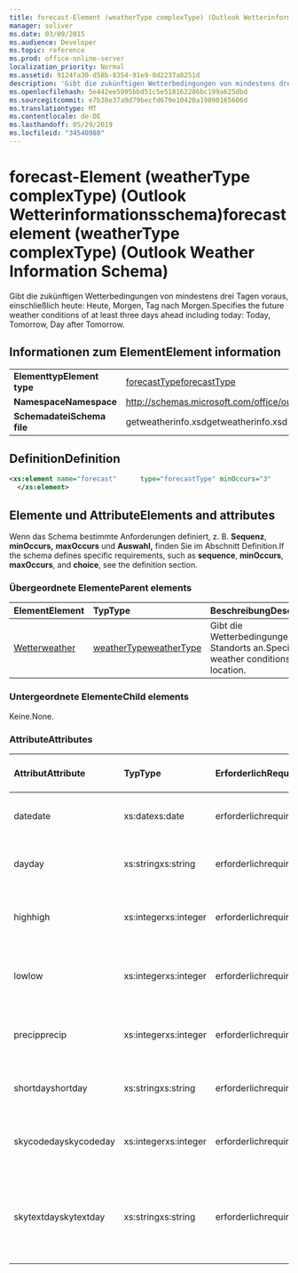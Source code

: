 ```yaml
---
title: forecast-Element (weatherType complexType) (Outlook Wetterinformationsschema)
manager: soliver
ms.date: 03/09/2015
ms.audience: Developer
ms.topic: reference
ms.prod: office-online-server
localization_priority: Normal
ms.assetid: 9124fa30-d58b-8354-91e9-8d2237a8251d
description: 'Gibt die zukünftigen Wetterbedingungen von mindestens drei Tagen voraus, einschließlich heute: Heute, Morgen, Tag nach Morgen.'
ms.openlocfilehash: 5e442ee5995bbd51c5e518162286bc199a625dbd
ms.sourcegitcommit: e7b38e37a9d79becfd679e10420a19890165606d
ms.translationtype: MT
ms.contentlocale: de-DE
ms.lasthandoff: 05/29/2019
ms.locfileid: "34540980"
---
```

# <a name="forecast-element-weathertype-complextype-outlook-weather-information-schema"></a><span data-ttu-id="38b90-103">forecast-Element (weatherType complexType) (Outlook Wetterinformationsschema)</span><span class="sxs-lookup"><span data-stu-id="38b90-103">forecast element (weatherType complexType) (Outlook Weather Information Schema)</span></span>

<span data-ttu-id="38b90-104">Gibt die zukünftigen Wetterbedingungen von mindestens drei Tagen voraus, einschließlich heute: Heute, Morgen, Tag nach Morgen.</span><span class="sxs-lookup"><span data-stu-id="38b90-104">Specifies the future weather conditions of at least three days ahead including today: Today, Tomorrow, Day after Tomorrow.</span></span>
  
## <a name="element-information"></a><span data-ttu-id="38b90-105">Informationen zum Element</span><span class="sxs-lookup"><span data-stu-id="38b90-105">Element information</span></span>

|||
|:-----|:-----|
|<span data-ttu-id="38b90-106">**Elementtyp**</span><span class="sxs-lookup"><span data-stu-id="38b90-106">**Element type**</span></span> <br/> |[<span data-ttu-id="38b90-107">forecastType</span><span class="sxs-lookup"><span data-stu-id="38b90-107">forecastType</span></span>](forecasttype-complextype-outlook-weather-information-schema.md) <br/> |
|<span data-ttu-id="38b90-108">**Namespace**</span><span class="sxs-lookup"><span data-stu-id="38b90-108">**Namespace**</span></span> <br/> |http://schemas.microsoft.com/office/outlook/15/getweatherinfo.xsd  <br/> |
|<span data-ttu-id="38b90-109">**Schemadatei**</span><span class="sxs-lookup"><span data-stu-id="38b90-109">**Schema file**</span></span> <br/> |<span data-ttu-id="38b90-110">getweatherinfo.xsd</span><span class="sxs-lookup"><span data-stu-id="38b90-110">getweatherinfo.xsd</span></span>  <br/> |
   
## <a name="definition"></a><span data-ttu-id="38b90-111">Definition</span><span class="sxs-lookup"><span data-stu-id="38b90-111">Definition</span></span>

```XML
<xs:element name="forecast"      type="forecastType" minOccurs="3"     maxOccurs="unbounded"    >
  </xs:element>  

```

## <a name="elements-and-attributes"></a><span data-ttu-id="38b90-112">Elemente und Attribute</span><span class="sxs-lookup"><span data-stu-id="38b90-112">Elements and attributes</span></span>

<span data-ttu-id="38b90-113">Wenn das Schema bestimmte Anforderungen definiert, z. B. **Sequenz**, **minOccurs,** **maxOccurs** und **Auswahl,** finden Sie im Abschnitt Definition.</span><span class="sxs-lookup"><span data-stu-id="38b90-113">If the schema defines specific requirements, such as **sequence**, **minOccurs**, **maxOccurs**, and **choice**, see the definition section.</span></span> 
  
### <a name="parent-elements"></a><span data-ttu-id="38b90-114">Übergeordnete Elemente</span><span class="sxs-lookup"><span data-stu-id="38b90-114">Parent elements</span></span>

|<span data-ttu-id="38b90-115">**Element**</span><span class="sxs-lookup"><span data-stu-id="38b90-115">**Element**</span></span>|<span data-ttu-id="38b90-116">**Typ**</span><span class="sxs-lookup"><span data-stu-id="38b90-116">**Type**</span></span>|<span data-ttu-id="38b90-117">**Beschreibung**</span><span class="sxs-lookup"><span data-stu-id="38b90-117">**Description**</span></span>|
|:-----|:-----|:-----|
|[<span data-ttu-id="38b90-118">Wetter</span><span class="sxs-lookup"><span data-stu-id="38b90-118">weather</span></span>](weather-element-weatherdata-elementoutlook-weather-information-schema.md) <br/> |[<span data-ttu-id="38b90-119">weatherType</span><span class="sxs-lookup"><span data-stu-id="38b90-119">weatherType</span></span>](weathertype-complextype-outlook-weather-information-schema.md) <br/> |<span data-ttu-id="38b90-120">Gibt die Wetterbedingungen eines Standorts an.</span><span class="sxs-lookup"><span data-stu-id="38b90-120">Specifies the weather conditions of a location.</span></span>  <br/> |
   
### <a name="child-elements"></a><span data-ttu-id="38b90-121">Untergeordnete Elemente</span><span class="sxs-lookup"><span data-stu-id="38b90-121">Child elements</span></span>

<span data-ttu-id="38b90-122">Keine.</span><span class="sxs-lookup"><span data-stu-id="38b90-122">None.</span></span>
  
### <a name="attributes"></a><span data-ttu-id="38b90-123">Attribute</span><span class="sxs-lookup"><span data-stu-id="38b90-123">Attributes</span></span>

|<span data-ttu-id="38b90-124">**Attribut**</span><span class="sxs-lookup"><span data-stu-id="38b90-124">**Attribute**</span></span>|<span data-ttu-id="38b90-125">**Typ**</span><span class="sxs-lookup"><span data-stu-id="38b90-125">**Type**</span></span>|<span data-ttu-id="38b90-126">**Erforderlich**</span><span class="sxs-lookup"><span data-stu-id="38b90-126">**Required**</span></span>|<span data-ttu-id="38b90-127">**Beschreibung**</span><span class="sxs-lookup"><span data-stu-id="38b90-127">**Description**</span></span>|<span data-ttu-id="38b90-128">**Mögliche Werte**</span><span class="sxs-lookup"><span data-stu-id="38b90-128">**Possible values**</span></span>|
|:-----|:-----|:-----|:-----|:-----|
|<span data-ttu-id="38b90-129">date</span><span class="sxs-lookup"><span data-stu-id="38b90-129">date</span></span>  <br/> |<span data-ttu-id="38b90-130">xs:date</span><span class="sxs-lookup"><span data-stu-id="38b90-130">xs:date</span></span>  <br/> |<span data-ttu-id="38b90-131">erforderlich</span><span class="sxs-lookup"><span data-stu-id="38b90-131">required</span></span>  <br/> |<span data-ttu-id="38b90-132">Gibt das Datum für die Planung an.</span><span class="sxs-lookup"><span data-stu-id="38b90-132">Specifies the date for the forecast.</span></span>  <br/> |<span data-ttu-id="38b90-133">Ein Wert vom Typ xs:date</span><span class="sxs-lookup"><span data-stu-id="38b90-133">A value of the type xs:date</span></span>  <br/> |
|<span data-ttu-id="38b90-134">day</span><span class="sxs-lookup"><span data-stu-id="38b90-134">day</span></span>  <br/> |<span data-ttu-id="38b90-135">xs:string</span><span class="sxs-lookup"><span data-stu-id="38b90-135">xs:string</span></span>  <br/> |<span data-ttu-id="38b90-136">erforderlich</span><span class="sxs-lookup"><span data-stu-id="38b90-136">required</span></span>  <br/> |<span data-ttu-id="38b90-137">Gibt einen Tag für die Prognose an.</span><span class="sxs-lookup"><span data-stu-id="38b90-137">Specifies a day for the forecast.</span></span>  <br/> |<span data-ttu-id="38b90-138">Ein Wert vom Typ xs:string</span><span class="sxs-lookup"><span data-stu-id="38b90-138">A value of the type xs:string</span></span>  <br/> |
|<span data-ttu-id="38b90-139">high</span><span class="sxs-lookup"><span data-stu-id="38b90-139">high</span></span>  <br/> |<span data-ttu-id="38b90-140">xs:integer</span><span class="sxs-lookup"><span data-stu-id="38b90-140">xs:integer</span></span>  <br/> |<span data-ttu-id="38b90-141">erforderlich</span><span class="sxs-lookup"><span data-stu-id="38b90-141">required</span></span>  <br/> |<span data-ttu-id="38b90-142">Gibt die vorhergesagte höchste Temperatur an.</span><span class="sxs-lookup"><span data-stu-id="38b90-142">Specifies the forecasted highest temperature.</span></span>  <br/> |<span data-ttu-id="38b90-143">Ein Wert vom Typ xs:integer</span><span class="sxs-lookup"><span data-stu-id="38b90-143">A value of the type xs:integer</span></span>  <br/> |
|<span data-ttu-id="38b90-144">low</span><span class="sxs-lookup"><span data-stu-id="38b90-144">low</span></span>  <br/> |<span data-ttu-id="38b90-145">xs:integer</span><span class="sxs-lookup"><span data-stu-id="38b90-145">xs:integer</span></span>  <br/> |<span data-ttu-id="38b90-146">erforderlich</span><span class="sxs-lookup"><span data-stu-id="38b90-146">required</span></span>  <br/> |<span data-ttu-id="38b90-147">Gibt die vorhergesagte niedrigste Temperatur an.</span><span class="sxs-lookup"><span data-stu-id="38b90-147">Specifies the forecasted lowest temperature.</span></span>  <br/> |<span data-ttu-id="38b90-148">Ein Wert vom Typ xs:integer</span><span class="sxs-lookup"><span data-stu-id="38b90-148">A value of the type xs:integer</span></span>  <br/> |
|<span data-ttu-id="38b90-149">precip</span><span class="sxs-lookup"><span data-stu-id="38b90-149">precip</span></span>  <br/> |<span data-ttu-id="38b90-150">xs:integer</span><span class="sxs-lookup"><span data-stu-id="38b90-150">xs:integer</span></span>  <br/> |<span data-ttu-id="38b90-151">erforderlich</span><span class="sxs-lookup"><span data-stu-id="38b90-151">required</span></span>  <br/> |<span data-ttu-id="38b90-152">Gibt die prozentuale Wahrscheinlichkeit der Verfällung an.</span><span class="sxs-lookup"><span data-stu-id="38b90-152">Specifies the percentage possibility of precipitation.</span></span>  <br/> |<span data-ttu-id="38b90-153">Ein Wert vom Typ xs:integer</span><span class="sxs-lookup"><span data-stu-id="38b90-153">A value of the type xs:integer</span></span>  <br/> |
|<span data-ttu-id="38b90-154">shortday</span><span class="sxs-lookup"><span data-stu-id="38b90-154">shortday</span></span>  <br/> |<span data-ttu-id="38b90-155">xs:string</span><span class="sxs-lookup"><span data-stu-id="38b90-155">xs:string</span></span>  <br/> |<span data-ttu-id="38b90-156">erforderlich</span><span class="sxs-lookup"><span data-stu-id="38b90-156">required</span></span>  <br/> |<span data-ttu-id="38b90-157">Gibt einen Tag in abgekürzter Form an.</span><span class="sxs-lookup"><span data-stu-id="38b90-157">Specifies a day in abbreviated form.</span></span>  <br/> |<span data-ttu-id="38b90-158">Ein Wert vom Typ xs:string</span><span class="sxs-lookup"><span data-stu-id="38b90-158">A value of the type xs:string</span></span>  <br/> |
|<span data-ttu-id="38b90-159">skycodeday</span><span class="sxs-lookup"><span data-stu-id="38b90-159">skycodeday</span></span>  <br/> |<span data-ttu-id="38b90-160">xs:integer</span><span class="sxs-lookup"><span data-stu-id="38b90-160">xs:integer</span></span>  <br/> |<span data-ttu-id="38b90-161">erforderlich</span><span class="sxs-lookup"><span data-stu-id="38b90-161">required</span></span>  <br/> |<span data-ttu-id="38b90-162">Gibt einen Code für die vorhergesagten Bedingungen an.</span><span class="sxs-lookup"><span data-stu-id="38b90-162">Specifies a code for the forecasted conditions.</span></span>  <br/> |<span data-ttu-id="38b90-163">Ein Wert vom Typ xs:integer</span><span class="sxs-lookup"><span data-stu-id="38b90-163">A value of the type xs:integer</span></span>  <br/> |
|<span data-ttu-id="38b90-164">skytextday</span><span class="sxs-lookup"><span data-stu-id="38b90-164">skytextday</span></span>  <br/> |<span data-ttu-id="38b90-165">xs:string</span><span class="sxs-lookup"><span data-stu-id="38b90-165">xs:string</span></span>  <br/> |<span data-ttu-id="38b90-166">erforderlich</span><span class="sxs-lookup"><span data-stu-id="38b90-166">required</span></span>  <br/> |<span data-ttu-id="38b90-167">Gibt ein bis zwei Wörter an, die die prognostizierten Bedingungen beschreiben.</span><span class="sxs-lookup"><span data-stu-id="38b90-167">Specifies one to two words that describe the forecasted conditions.</span></span>  <br/> |<span data-ttu-id="38b90-168">Ein Wert vom Typ xs:string</span><span class="sxs-lookup"><span data-stu-id="38b90-168">A value of the type xs:string</span></span>  <br/> |
   

